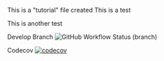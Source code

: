 This is a "tutorial" file created
This is a test

This is another test 

Develop Branch ![GitHub Workflow Status (branch)](https://img.shields.io/github/workflow/status/OziomaEunice/sem/A%20workflow%20for%20my%20Hello%20World%20App/develop)

Codecov [![codecov](https://codecov.io/gh/OziomaEunice/sem/branch/master/graph/badge.svg?token=HN96YJ11TK)](https://codecov.io/gh/OziomaEunice/sem)
